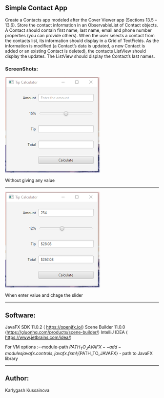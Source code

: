 ## Simple Contact App 

Create a Contacts app modeled after the Cover Viewer app (Sections 13.5 –13.6). Store the contact information in an ObservableList of Contact objects. A Contact should contain first name, last name, email and phone number properties (you can provide others). When the user selects a contact from the contacts list, its information should display in a Grid of TextFields. As the information is modified (a Contact’s data is updated, a new Contact is added or an existing Contact is deleted), the contacts ListView should display the updates. The ListView should display the Contact’s last names.

### ScreenShots:
![](img1.PNG) 

Without giving any value

---
![](img2.PNG) 

When enter value and chage the slider

---


## Software:
JavaFX SDK 11.0.2 ( https://openjfx.io/)
Scene Builder 11.0.0 (https://gluonhq.com/products/scene-builder/)
IntelliJ IDEA ( https://www.jetbrains.com/idea/)

For VM options :--module-path ${PATH_TO_JAVAFX} --add-modules javafx.controls,javafx.fxml ;${PATH_TO_JAVAFX} - path to JavaFX library 

---

## Author:
Karlygash Kussainova
